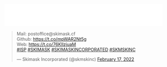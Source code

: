 <img src="https://github.com/theskimaskway/theskimaskway/blob/main/profile/skimask.white.gp.png">
<blockquote class="twitter-tweet"><p lang="en" dir="ltr">Mail: postoffice@skimask.cf<br>Github: <a href="https://t.co/mpWAR2Nt5g">https://t.co/mpWAR2Nt5g</a><br>Web: <a href="https://t.co/76KIlzjuaM">https://t.co/76KIlzjuaM</a><br/> <a href="https://twitter.com/hashtag/ISP?src=hash&amp;ref_src=twsrc%5Etfw">#ISP</a> <a href="https://twitter.com/hashtag/SKIMASK?src=hash&amp;ref_src=twsrc%5Etfw">#SKIMASK</a> <a href="https://twitter.com/hashtag/SKIMASKINCORPORATED?src=hash&amp;ref_src=twsrc%5Etfw">#SKIMASKINCORPORATED</a> <a href="https://twitter.com/hashtag/SKMSKINC?src=hash&amp;ref_src=twsrc%5Etfw">#SKMSKINC</a></p>&mdash; Skimask Incorporated (@skmskinc) <a href="https://twitter.com/skmskinc/status/1494174828995223560?ref_src=twsrc%5Etfw">February 17, 2022</a></blockquote>
